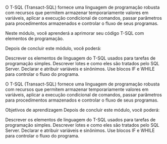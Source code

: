 O T-SQL (Transact-SQL) fornece uma linguagem de programação robusta com recursos
que permitem armazenar temporariamente valores em variáveis, aplicar a execução condicional de comandos,
passar parâmetros para procedimentos armazenados e controlar o fluxo de seus programas.

Neste módulo, você aprenderá a aprimorar seu código T-SQL com elementos de programação.

Depois de concluir este módulo, você poderá:

Descrever os elementos de linguagem do T-SQL usados para tarefas de programação simples.
Descrever lotes e como eles são tratados pelo SQL Server.
Declarar e atribuir variáveis e sinônimos.
Use blocos IF e WHILE para controlar o fluxo do programa.

O T-SQL (Transact-SQL) fornece uma linguagem de programação robusta com recursos que permitem armazenar temporariamente valores em variáveis, aplicar a execução condicional de comandos, passar parâmetros para procedimentos armazenados e controlar o fluxo de seus programas.

Objetivos de aprendizagem
Depois de concluir este módulo, você poderá:

Descrever os elementos de linguagem do T-SQL usados para tarefas de programação simples.
Descrever lotes e como eles são tratados pelo SQL Server.
Declarar e atribuir variáveis e sinônimos.
Use blocos IF e WHILE para controlar o fluxo do programa.